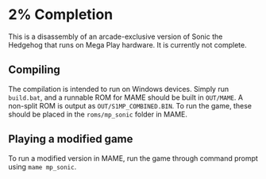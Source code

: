 # 2% Completion

This is a disassembly of an arcade-exclusive version of Sonic the Hedgehog that runs on Mega Play hardware. It is currently not complete.

## Compiling
The compilation is intended to run on Windows devices. Simply run `build.bat`, and a runnable ROM for MAME should be built in `OUT/MAME`. 
A non-split ROM is output as `OUT/S1MP_COMBINED.BIN`.
To run the game, these should be placed in the `roms/mp_sonic` folder in MAME.

## Playing a modified game
To run a modified version in MAME, run the game through command prompt using `mame mp_sonic`.
